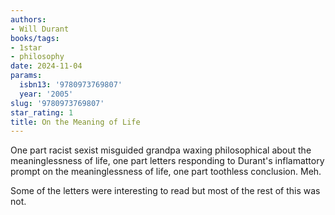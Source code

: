 ```yaml
---
authors:
- Will Durant
books/tags:
- 1star
- philosophy
date: 2024-11-04
params:
  isbn13: '9780973769807'
  year: '2005'
slug: '9780973769807'
star_rating: 1
title: On the Meaning of Life
---
```


One part racist sexist misguided grandpa waxing philosophical about the meaninglessness of life, one part letters responding to Durant's inflamattory prompt on the meaninglessness of life, one part toothless conclusion. Meh.

Some of the letters were interesting to read but most of the rest of this was not.

<!--more-->